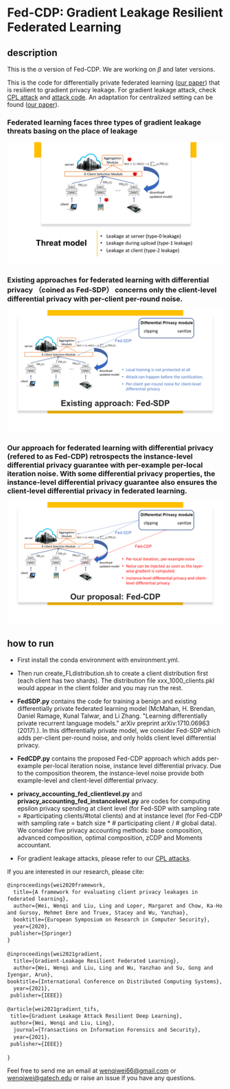 # Fed-CDP: Gradient Leakage Resilient Federated Learning


## description

This is the $\alpha$ version of Fed-CDP. We are working on $\beta$ and later versions.  

This is the code for differentially private federated learning ([our paper](https://ieeexplore.ieee.org/abstract/document/9546481)) that is resilient to gradient privacy leakage. For gradient leakage attack, check [CPL attack](https://link.springer.com/chapter/10.1007/978-3-030-58951-6_27)  and [attack code](https://github.com/git-disl/CPL_attack). An adaptation for centralized setting can be found ([our paper](https://ieeexplore.ieee.org/document/9666855)).


### Federated learning faces three types of gradient leakage threats basing on the place of leakage 

![threat model](description/Slide3.PNG)


### Existing approaches for federated learning with differential privacy （coined as Fed-SDP） concerns only the client-level differential privacy with per-client per-round noise.

![fed-sdp](description/Slide6.PNG)

### Our approach for federated learning with differential privacy (refered to as Fed-CDP) retrospects the instance-level differential privacy guarantee with per-example per-local iteration noise. With some differential privacy properties, the instance-level differential privacy guarantee also ensures the client-level differential privacy in federated learning.

![fed-cdp](description/Slide7.PNG)



## how to run

- First install the conda environment with environment.yml.

- Then run create_FLdistribution.sh to create a client distribution first (each client has two shards). The distribution file xxx_1000_clients.pkl would appear in the client folder and you may run the rest.

- <strong>FedSDP.py</strong> contains the code for training a benign and existing differentially private federated learning model (McMahan, H. Brendan, Daniel Ramage, Kunal Talwar, and Li Zhang. "Learning differentially private recurrent language models." arXiv preprint arXiv:1710.06963 (2017).). In this differentially private model, we consider Fed-SDP which adds per-client per-round noise, and only holds client level differential privacy. 

-  <strong>FedCDP.py</strong> contains the proposed Fed-CDP approach which adds per-example per-local iteration noise, instance level differential privacy. Due to the composition theorem, the instance-level noise provide both example-level and client-level differential privacy. 

- <strong>privacy_accounting_fed_clientlevel.py</strong>  and <strong>privacy_accounting_fed_instancelevel.py</strong> are codes for computing epsilon privacy spending at client level (for Fed-SDP with sampling rate = #participating clients/#total clients) and at instance level (for Fed-CDP with sampling rate = batch size * # participating client / # global data). We consider five privacy accounting methods: base composition, advanced composition, optimal composition, zCDP and Moments accountant.

- For gradient leakage attacks, please refer to our [CPL attacks](https://git-disl.github.io/CPL_attack/).


If you are interested in our research, please cite:

```
@inproceedings{wei2020framework,
  title={A framework for evaluating client privacy leakages in federated learning},
  author={Wei, Wenqi and Liu, Ling and Loper, Margaret and Chow, Ka-Ho and Gursoy, Mehmet Emre and Truex, Stacey and Wu, Yanzhao},
  booktitle={European Symposium on Research in Computer Security},
  year={2020},
 publisher={Springer}
}

@inproceedings{wei2021gradient,
  title={Gradient-Leakage Resilient Federated Learning},
  author={Wei, Wenqi and Liu, Ling and Wu, Yanzhao and Su, Gong and Iyengar, Arun},
booktitle={International Conference on Distributed Computing Systems},
  year={2021},
 publisher={IEEE}}

@article{wei2021gradient_tifs,
 title={Gradient Leakage Attack Resilient Deep Learning},  
 author={Wei, Wenqi and Liu, Ling},
  journal={Transactions on Information Forensics and Security},
  year={2021}，
 publisher={IEEE}}

}
```

Feel free to send me an email at wenqiwei66@gmail.com or wenqiwei@gatech.edu or raise an issue if you have any questions.




